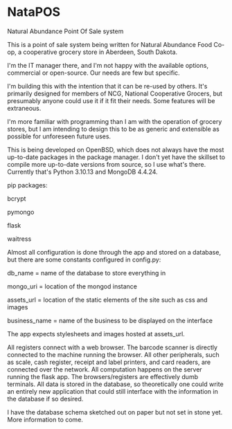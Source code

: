 # NataPOS
Natural Abundance Point Of Sale system


This is a point of sale system being written for Natural Abundance Food Co-op, a cooperative grocery store in Aberdeen, South Dakota.

I'm the IT manager there, and I'm not happy with the available options, commercial or open-source.  Our needs are few but specific.

I'm building this with the intention that it can be re-used by others.  It's primarily designed for members of NCG, National Cooperative Grocers, but presumably anyone could use it if it fit their needs.  Some features will be extraneous.

I'm more familiar with programming than I am with the operation of grocery stores, but I am intending to design this to be as generic and extensible as possible for unforeseen future uses.

This is being developed on OpenBSD, which does not always have the most up-to-date packages in the package manager.  I don't yet have the skillset to compile more up-to-date versions from source, so I use what's there.  Currently that's Python 3.10.13 and MongoDB 4.4.24.



pip packages:

bcrypt

pymongo

flask

waitress



Almost all configuration is done through the app and stored on a database, but there are some constants configured in config.py:

  db_name = name of the database to store everything in

  mongo_uri = location of the mongod instance

  assets_url = location of the static elements of the site such as css and images

  business_name = name of the business to be displayed on the interface



The app expects stylesheets and images hosted at assets_url.



All registers connect with a web browser.  The barcode scanner is directly connected to the machine running the browser.  All other peripherals, such as scale, cash register, receipt and label printers, and card readers, are connected over the network.  All computation happens on the server running the flask app.  The browsers/registers are effectively dumb terminals.  All data is stored in the database, so theoretically one could write an entirely new application that could still interface with the information in the database if so desired.



I have the database schema sketched out on paper but not set in stone yet.  More information to come.




